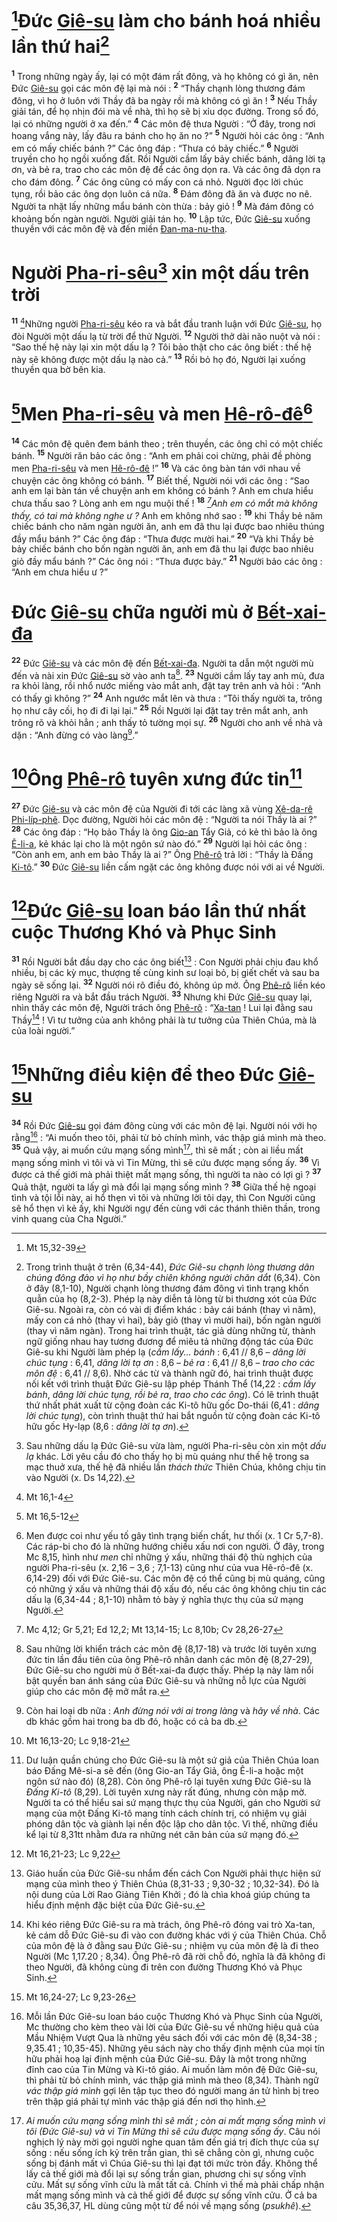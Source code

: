 # [^1*]Đức [Giê-su]() làm cho bánh hoá nhiều lần thứ hai[^1]
<sup><b>1</b></sup> Trong những ngày ấy, lại có một đám rất đông, và họ không có gì ăn, nên Đức [Giê-su]() gọi các môn đệ lại mà nói : <sup><b>2</b></sup> “Thầy chạnh lòng thương đám đông, vì họ ở luôn với Thầy đã ba ngày rồi mà không có gì ăn ! <sup><b>3</b></sup> Nếu Thầy giải tán, để họ nhịn đói mà về nhà, thì họ sẽ bị xỉu dọc đường. Trong số đó, lại có những người ở xa đến.” <sup><b>4</b></sup> Các môn đệ thưa Người : “Ở đây, trong nơi hoang vắng này, lấy đâu ra bánh cho họ ăn no ?” <sup><b>5</b></sup> Người hỏi các ông : “Anh em có mấy chiếc bánh ?” Các ông đáp : “Thưa có bảy chiếc.” <sup><b>6</b></sup> Người truyền cho họ ngồi xuống đất. Rồi Người cầm lấy bảy chiếc bánh, dâng lời tạ ơn, và bẻ ra, trao cho các môn đệ để các ông dọn ra. Và các ông đã dọn ra cho đám đông. <sup><b>7</b></sup> Các ông cũng có mấy con cá nhỏ. Người đọc lời chúc tụng, rồi bảo các ông dọn luôn cá nữa. <sup><b>8</b></sup> Đám đông đã ăn và được no nê. Người ta nhặt lấy những mẩu bánh còn thừa : bảy giỏ ! <sup><b>9</b></sup> Mà đám đông có khoảng bốn ngàn người. Người giải tán họ. <sup><b>10</b></sup> Lập tức, Đức [Giê-su]() xuống thuyền với các môn đệ và đến miền [Đan-ma-nu-tha]().


# Người [Pha-ri-sêu]()[^2] xin một dấu trên trời
<sup><b>11</b></sup> [^2*]Những người [Pha-ri-sêu]() kéo ra và bắt đầu tranh luận với Đức [Giê-su](), họ đòi Người một dấu lạ từ trời để thử Người. <sup><b>12</b></sup> Người thở dài não nuột và nói : “Sao thế hệ này lại xin một dấu lạ ? Tôi bảo thật cho các ông biết : thế hệ này sẽ không được một dấu lạ nào cả.” <sup><b>13</b></sup> Rồi bỏ họ đó, Người lại xuống thuyền qua bờ bên kia.


# [^3*]Men [Pha-ri-sêu]() và men [Hê-rô-đê]()[^3]
<sup><b>14</b></sup> Các môn đệ quên đem bánh theo ; trên thuyền, các ông chỉ có một chiếc bánh. <sup><b>15</b></sup> Người răn bảo các ông : “Anh em phải coi chừng, phải đề phòng men [Pha-ri-sêu]() và men [Hê-rô-đê]() !” <sup><b>16</b></sup> Và các ông bàn tán với nhau về chuyện các ông không có bánh. <sup><b>17</b></sup> Biết thế, Người nói với các ông : “Sao anh em lại bàn tán về chuyện anh em không có bánh ? Anh em chưa hiểu chưa thấu sao ? Lòng anh em ngu muội thế ! <sup><b>18</b></sup> *[^4*]Anh em có mắt mà không thấy, có tai mà không nghe ư ?* Anh em không nhớ sao : <sup><b>19</b></sup> khi Thầy bẻ năm chiếc bánh cho năm ngàn người ăn, anh em đã thu lại được bao nhiêu thúng đầy mẩu bánh ?” Các ông đáp : “Thưa được mười hai.” <sup><b>20</b></sup> “Và khi Thầy bẻ bảy chiếc bánh cho bốn ngàn người ăn, anh em đã thu lại được bao nhiêu giỏ đầy mẩu bánh ?” Các ông nói : “Thưa được bảy.” <sup><b>21</b></sup> Người bảo các ông : “Anh em chưa hiểu ư ?”


# Đức [Giê-su]() chữa người mù ở [Bết-xai-đa]()
<sup><b>22</b></sup> Đức [Giê-su]() và các môn đệ đến [Bết-xai-đa](). Người ta dẫn một người mù đến và nài xin Đức [Giê-su]() sờ vào anh ta[^4]. <sup><b>23</b></sup> Người cầm lấy tay anh mù, đưa ra khỏi làng, rồi nhổ nước miếng vào mắt anh, đặt tay trên anh và hỏi : “Anh có thấy gì không ?” <sup><b>24</b></sup> Anh ngước mắt lên và thưa : “Tôi thấy người ta, trông họ như cây cối, họ đi đi lại lại.” <sup><b>25</b></sup> Rồi Người lại đặt tay trên mắt anh, anh trông rõ và khỏi hẳn ; anh thấy tỏ tường mọi sự. <sup><b>26</b></sup> Người cho anh về nhà và dặn : “Anh đừng có vào làng[^5].”


# [^5*]Ông [Phê-rô]() tuyên xưng đức tin[^6]
<sup><b>27</b></sup> Đức [Giê-su]() và các môn đệ của Người đi tới các làng xã vùng [Xê-da-rê Phi-líp-phê](). Dọc đường, Người hỏi các môn đệ : “Người ta nói Thầy là ai ?” <sup><b>28</b></sup> Các ông đáp : “Họ bảo Thầy là ông [Gio-an]() Tẩy Giả, có kẻ thì bảo là ông [Ê-li-a](), kẻ khác lại cho là một ngôn sứ nào đó.” <sup><b>29</b></sup> Người lại hỏi các ông : “Còn anh em, anh em bảo Thầy là ai ?” Ông [Phê-rô]() trả lời : “Thầy là Đấng [Ki-tô]().” <sup><b>30</b></sup> Đức [Giê-su]() liền cấm ngặt các ông không được nói với ai về Người.


# [^6*]Đức [Giê-su]() loan báo lần thứ nhất cuộc Thương Khó và Phục Sinh
<sup><b>31</b></sup> Rồi Người bắt đầu dạy cho các ông biết[^7] : Con Người phải chịu đau khổ nhiều, bị các kỳ mục, thượng tế cùng kinh sư loại bỏ, bị giết chết và sau ba ngày sẽ sống lại. <sup><b>32</b></sup> Người nói rõ điều đó, không úp mở. Ông [Phê-rô]() liền kéo riêng Người ra và bắt đầu trách Người. <sup><b>33</b></sup> Nhưng khi Đức [Giê-su]() quay lại, nhìn thấy các môn đệ, Người trách ông [Phê-rô]() : “[Xa-tan]() ! Lui lại đằng sau Thầy[^8] ! Vì tư tưởng của anh không phải là tư tưởng của Thiên Chúa, mà là của loài người.”


# [^7*]Những điều kiện để theo Đức [Giê-su]()
<sup><b>34</b></sup> Rồi Đức [Giê-su]() gọi đám đông cùng với các môn đệ lại. Người nói với họ rằng[^9] : “Ai muốn theo tôi, phải từ bỏ chính mình, vác thập giá mình mà theo. <sup><b>35</b></sup> Quả vậy, ai muốn cứu mạng sống mình[^10], thì sẽ mất ; còn ai liều mất mạng sống mình vì tôi và vì Tin Mừng, thì sẽ cứu được mạng sống ấy. <sup><b>36</b></sup> Vì được cả thế giới mà phải thiệt mất mạng sống, thì người ta nào có lợi gì ? <sup><b>37</b></sup> Quả thật, người ta lấy gì mà đổi lại mạng sống mình ? <sup><b>38</b></sup> Giữa thế hệ ngoại tình và tội lỗi này, ai hổ thẹn vì tôi và những lời tôi dạy, thì Con Người cũng sẽ hổ thẹn vì kẻ ấy, khi Người ngự đến cùng với các thánh thiên thần, trong vinh quang của Cha Người.”

[^1]: Trong trình thuật ở trên (6,34-44), *Đức Giê-su chạnh lòng thương dân chúng đông đảo vì họ như bầy chiên không người chăn dắt* (6,34). Còn ở đây (8,1-10), Người chạnh lòng thương đám đông vì tình trạng khốn quẫn của họ (8,2-3). Phép lạ này diễn tả lòng từ bi thương xót của Đức Giê-su. Ngoài ra, còn có vài dị điểm khác : bảy cái bánh (thay vì năm), mấy con cá nhỏ (thay vì hai), bảy giỏ (thay vì mười hai), bốn ngàn người (thay vì năm ngàn). Trong hai trình thuật, tác giả dùng những từ, thành ngữ giống nhau hay tương đương để miêu tả những động tác của Đức Giê-su khi Người làm phép lạ (*cầm lấy... bánh* : 6,41 // 8,6 – *dâng lời chúc tụng* : 6,41, *dâng lời tạ ơn* : 8,6 – *bẻ ra* : 6,41 // 8,6 – *trao cho các môn đệ* : 6,41 // 8,6). Nhờ các từ và thành ngữ đó, hai trình thuật được nối kết với trình thuật Đức Giê-su lập phép Thánh Thể (14,22 : *cầm lấy bánh*, *dâng lời chúc tụng, rồi bẻ ra*, *trao cho các ông*). Có lẽ trình thuật thứ nhất phát xuất từ cộng đoàn các Ki-tô hữu gốc Do-thái (6,41 : *dâng lời chúc tụng*), còn trình thuật thứ hai bắt nguồn từ cộng đoàn các Ki-tô hữu gốc Hy-lạp (8,6 : *dâng lời tạ ơn*).
[^2]: Sau những dấu lạ Đức Giê-su vừa làm, người Pha-ri-sêu còn xin một *dấu lạ* khác. Lời yêu cầu đó cho thấy họ bị mù quáng như thế hệ trong sa mạc thuở xưa, thế hệ đã nhiều lần *thách thức* Thiên Chúa, không chịu tin vào Người (x. Ds 14,22).
[^3]: Men được coi như yếu tố gây tình trạng biến chất, hư thối (x. 1 Cr 5,7-8). Các ráp-bi cho đó là những hướng chiều xấu nơi con người. Ở đây, trong Mc 8,15, hình như *men* chỉ những ý xấu, những thái độ thù nghịch của người Pha-ri-sêu (x. 2,16 – 3,6 ; 7,1-13) cũng như của vua Hê-rô-đê (x. 6,14-29) đối với Đức Giê-su. Các môn đệ có thể cũng bị mù quáng, cũng có những ý xấu và những thái độ xấu đó, nếu các ông không chịu tin các dấu lạ (6,34-44 ; 8,1-10) nhằm tỏ bày ý nghĩa thực thụ của sứ mạng Người.
[^4]: Sau những lời khiển trách các môn đệ (8,17-18) và trước lời tuyên xưng đức tin lần đầu tiên của ông Phê-rô nhân danh các môn đệ (8,27-29), Đức Giê-su cho người mù ở Bết-xai-đa được thấy. Phép lạ này làm nổi bật quyền ban ánh sáng của Đức Giê-su và những nỗ lực của Người giúp cho các môn đệ mở mắt ra.
[^5]: Còn hai loại db nữa : *Anh đừng nói với ai trong làng* và *hãy về nhà*. Các db khác gồm hai trong ba db đó, hoặc có cả ba db.
[^6]: Dư luận quần chúng cho Đức Giê-su là một sứ giả của Thiên Chúa loan báo Đấng Mê-si-a sẽ đến (ông Gio-an Tẩy Giả, ông Ê-li-a hoặc một ngôn sứ nào đó) (8,28). Còn ông Phê-rô lại tuyên xưng Đức Giê-su là *Đấng Ki-tô* (8,29). Lời tuyên xưng này rất đúng, nhưng còn mập mờ. Người ta có thể hiểu sai sứ mạng thực thụ của Người, gán cho Người sứ mạng của một Đấng Ki-tô mang tính cách chính trị, có nhiệm vụ giải phóng dân tộc và giành lại nền độc lập cho dân tộc. Vì thế, những điều kể lại từ 8,31tt nhằm đưa ra những nét căn bản của sứ mạng đó.
[^7]: Giáo huấn của Đức Giê-su nhắm đến cách Con Người phải thực hiện sứ mạng của mình theo ý Thiên Chúa (8,31-33 ; 9,30-32 ; 10,32-34). Đó là nội dung của Lời Rao Giảng Tiên Khởi ; đó là chìa khoá giúp chúng ta hiểu định mệnh đặc biệt của Đức Giê-su.
[^8]: Khi kéo riêng Đức Giê-su ra mà trách, ông Phê-rô đóng vai trò Xa-tan, kẻ cám dỗ Đức Giê-su đi vào con đường khác với ý của Thiên Chúa. Chỗ của môn đệ là ở đằng sau Đức Giê-su ; nhiệm vụ của môn đệ là đi theo Người (Mc 1,17.20 ; 8,34). Ông Phê-rô đã rời chỗ đó, nghĩa là đã không đi theo Người, đã không cùng đi trên con đường Thương Khó và Phục Sinh.
[^9]: Mỗi lần Đức Giê-su loan báo cuộc Thương Khó và Phục Sinh của Người, Mc thường cho kèm theo vài lời của Đức Giê-su về những hiệu quả của Mầu Nhiệm Vượt Qua là những yêu sách đối với các môn đệ (8,34-38 ; 9,35.41 ; 10,35-45). Những yêu sách này cho thấy định mệnh của mọi tín hữu phải hoạ lại định mệnh của Đức Giê-su. Đây là một trong những đỉnh cao của Tin Mừng và Ki-tô giáo. Ai muốn làm môn đệ Đức Giê-su, thì phải từ bỏ chính mình, vác thập giá mình mà theo (8,34). Thành ngữ *vác thập giá mình* gợi lên tập tục theo đó người mang án tử hình bị treo trên thập giá phải tự mình vác thập giá đến nơi thọ hình.
[^10]: *Ai muốn cứu mạng sống mình thì sẽ mất ; còn ai mất mạng sống mình vì tôi (Đức Giê-su) và vì Tin Mừng thì sẽ cứu được mạng sống ấy*. Câu nói nghịch lý này mời gọi người nghe quan tâm đến giá trị đích thực của sự sống : nếu sống ích kỷ trên trần gian, thì sẽ chẳng còn gì, nhưng cuộc sống bị đánh mất vì Chúa Giê-su thì lại đạt tới mức tròn đầy. Không thể lấy cả thế giới mà đổi lại sự sống trần gian, phương chi sự sống vĩnh cửu. Mất sự sống vĩnh cửu là mất tất cả. Chính vì thế mà phải chấp nhận mất mạng sống mình và cả thế giới để được sự sống vĩnh cửu. Ở cả ba câu 35,36,37, HL dùng cũng một từ để nói về mạng sống (*psukhê*).
[^1*]: Mt 15,32-39
[^2*]: Mt 16,1-4
[^3*]: Mt 16,5-12
[^4*]: Mc 4,12; Gr 5,21; Ed 12,2; Mt 13,14-15; Lc 8,10b; Cv 28,26-27
[^5*]: Mt 16,13-20; Lc 9,18-21
[^6*]: Mt 16,21-23; Lc 9,22
[^7*]: Mt 16,24-27; Lc 9,23-26